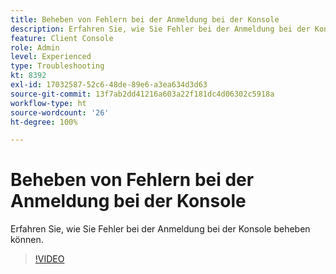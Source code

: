 ```yaml
---
title: Beheben von Fehlern bei der Anmeldung bei der Konsole
description: Erfahren Sie, wie Sie Fehler bei der Anmeldung bei der Konsole beheben können.
feature: Client Console
role: Admin
level: Experienced
type: Troubleshooting
kt: 8392
exl-id: 17032587-52c6-48de-89e6-a3ea634d3d63
source-git-commit: 13f7ab2dd41216a603a22f181dc4d06302c5918a
workflow-type: ht
source-wordcount: '26'
ht-degree: 100%

---
```


# Beheben von Fehlern bei der Anmeldung bei der Konsole

Erfahren Sie, wie Sie Fehler bei der Anmeldung bei der Konsole beheben können.

>[!VIDEO](https://video.tv.adobe.com/v/335896?quality=12&learn=on)

